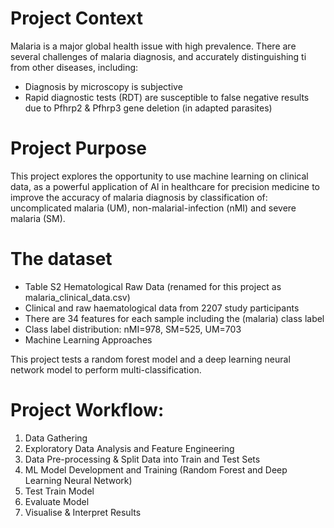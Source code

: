 # Project Context
Malaria is a major global health issue with high prevalence. There are several challenges of malaria diagnosis, and accurately distinguishing ti from other diseases, including:

- Diagnosis by microscopy is subjective
- Rapid diagnostic tests (RDT) are susceptible to false negative results due to Pfhrp2 & Pfhrp3 gene deletion (in adapted parasites)

# Project Purpose
This project explores the opportunity to use machine learning on clinical data, as a powerful application of AI in healthcare for precision medicine to improve the accuracy of malaria diagnosis by classification of: uncomplicated malaria (UM), non-malarial-infection (nMI) and severe malaria (SM).

# The dataset
- Table S2 Hematological Raw Data (renamed for this project as malaria_clinical_data.csv)
- Clinical and raw haematological data from 2207 study participants
- There are 34 features for each sample including the (malaria) class label
- Class label distribution: nMI=978, SM=525, UM=703
- Machine Learning Approaches

This project tests a random forest model and a deep learning neural network model to perform multi-classification.

# Project Workflow:

1. Data Gathering
2. Exploratory Data Analysis and Feature Engineering
3. Data Pre-processing & Split Data into Train and Test Sets
4. ML Model Development and Training (Random Forest and Deep Learning Neural Network)
5. Test Train Model
6. Evaluate Model
7. Visualise & Interpret Results
